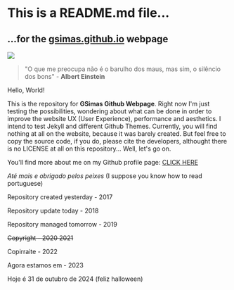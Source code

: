 # This is a README.md file...
## ...for the [gsimas.github.io](http://gsimas.github.io) webpage

![](https://img.shields.io/badge/GSimas-Hola%2C%20amigo-green)

> "O que me preocupa não é o barulho dos maus, mas sim, o silêncio dos bons" - **Albert Einstein**

Hello, World! 

This is the repository for **GSimas Github Webpage**. Right now I'm just testing the possibilities, wondering about what can be done 
in order to improve the website UX (User Experience), performance and aesthetics. I intend to test Jekyll and different Github Themes.
Currently, you will find nothing at all on the website, because it was barely created. But feel free to copy the source code, if you do,
please cite the developers, althought there is no LICENSE at all on this repository... Well, let's go on.

You'll find more about me on my Github profile page: [CLICK HERE](https://github.com/GSimas)

*Até mais e obrigado pelos peixes* (I suppose you know how to read portuguese)

Repository created yesterday - 2017

Repository update today - 2018

Repository managed tomorrow - 2019

~~Copyright - ~~2020~~ 2021~~

Copirraite - 2022

Agora estamos em - 2023

Hoje é 31 de outubro de 2024 (feliz halloween)
